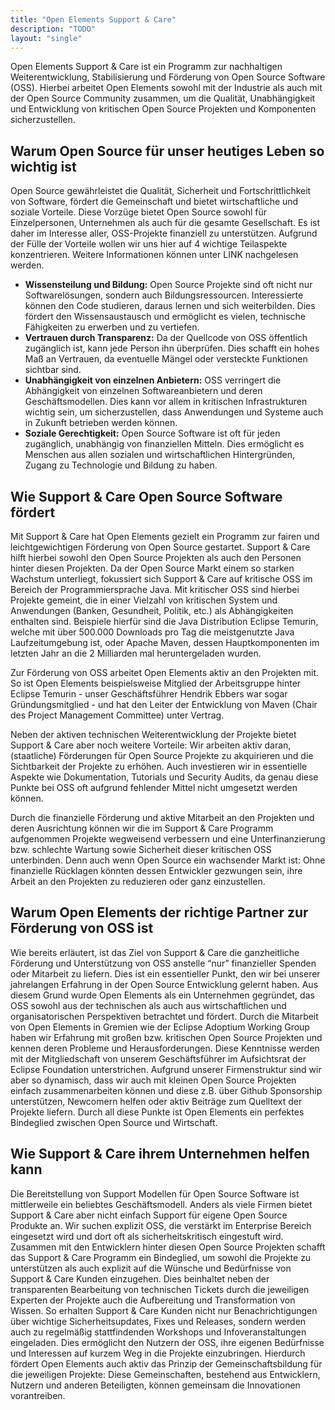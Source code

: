 ```yaml
---
title: "Open Elements Support & Care"
description: "TODO"
layout: "single"
---
```


Open Elements Support & Care ist ein Programm zur nachhaltigen Weiterentwicklung, Stabilisierung und Förderung von
Open Source Software (OSS). Hierbei arbeitet Open Elements sowohl mit der Industrie als auch mit der Open Source
Community zusammen, um die Qualität, Unabhängigkeit und Entwicklung von kritischen Open Source Projekten und Komponenten
sicherzustellen.

## Warum Open Source für unser heutiges Leben so wichtig ist

Open Source gewährleistet die Qualität, Sicherheit und Fortschrittlichkeit von Software, fördert die Gemeinschaft und
bietet wirtschaftliche und soziale Vorteile. Diese Vorzüge bietet Open Source sowohl für Einzelpersonen, Unternehmen als
auch für die gesamte Gesellschaft. Es ist daher im Interesse aller, OSS-Projekte finanziell zu unterstützen. Aufgrund
der Fülle der Vorteile wollen wir uns hier auf 4 wichtige Teilaspekte konzentrieren. Weitere Informationen können unter
LINK nachgelesen werden.

- **Wissensteilung und Bildung:** Open Source Projekte sind oft nicht nur Softwarelösungen, sondern auch
  Bildungsressourcen. Interessierte können den Code studieren, daraus lernen und sich weiterbilden. Dies fördert den
  Wissensaustausch und ermöglicht es vielen, technische Fähigkeiten zu erwerben und zu vertiefen.
- **Vertrauen durch Transparenz:** Da der Quellcode von OSS öffentlich zugänglich ist, kann jede Person ihn überprüfen.
  Dies schafft ein hohes Maß an Vertrauen, da eventuelle Mängel oder versteckte Funktionen sichtbar sind.
- **Unabhängigkeit von einzelnen Anbietern:** OSS verringert die Abhängigkeit von einzelnen Softwareanbietern und deren
  Geschäftsmodellen. Dies kann vor allem in kritischen Infrastrukturen wichtig sein, um sicherzustellen, dass
  Anwendungen und Systeme auch in Zukunft betrieben werden können.
- **Soziale Gerechtigkeit:** Open Source Software ist oft für jeden zugänglich, unabhängig von finanziellen Mitteln.
  Dies ermöglicht es Menschen aus allen sozialen und wirtschaftlichen Hintergründen, Zugang zu Technologie und Bildung
  zu haben.

## Wie Support & Care Open Source Software fördert

Mit Support & Care hat Open Elements gezielt ein Programm zur fairen und leichtgewichtigen Förderung von Open Source
gestartet. Support & Care hilft hierbei sowohl den Open Source Projekten als auch den Personen hinter diesen Projekten.
Da der Open Source Markt einem so starken Wachstum unterliegt, fokussiert sich Support & Care auf kritische OSS im
Bereich der Programmiersprache Java. Mit kritischer OSS sind hierbei Projekte gemeint, die in einer Vielzahl von
kritischen System und Anwendungen (Banken, Gesundheit, Politik, etc.) als Abhängigkeiten enthalten sind. Beispiele
hierfür sind die Java Distribution Eclipse Temurin, welche mit über 500.000 Downloads pro Tag die meistgenutzte Java
Laufzeitumgebung ist, oder Apache Maven, dessen Hauptkomponenten im letzten Jahr an die 2 Milliarden mal heruntergeladen
wurden.

Zur Förderung von OSS arbeitet Open Elements aktiv an den Projekten mit. So ist Open Elements beispielsweise Mitglied
der Arbeitsgruppe hinter Eclipse Temurin - unser Geschäftsführer Hendrik Ebbers war sogar Gründungsmitglied - und hat
den Leiter der Entwicklung von Maven (Chair des Project Management Committee) unter Vertrag.

Neben der aktiven technischen Weiterentwicklung der Projekte bietet Support & Care aber noch weitere Vorteile: Wir
arbeiten aktiv daran, (staatliche) Förderungen für Open Source Projekte zu akquirieren und die Sichtbarkeit der Projekte
zu erhöhen. Auch investieren wir in essentielle Aspekte wie Dokumentation, Tutorials und Security Audits, da genau diese
Punkte bei OSS oft aufgrund fehlender Mittel nicht umgesetzt werden können.

Durch die finanzielle Förderung und aktive Mitarbeit an den Projekten und deren Ausrichtung können wir die im Support &
Care Programm aufgenommen Projekte wegweisend verbessern und eine Unterfinanzierung bzw. schlechte Wartung sowie
Sicherheit dieser kritischen OSS unterbinden. Denn auch wenn Open Source ein wachsender Markt ist: Ohne finanzielle
Rücklagen könnten dessen Entwickler gezwungen sein, ihre Arbeit an den Projekten zu reduzieren oder ganz einzustellen.

## Warum Open Elements der richtige Partner zur Förderung von OSS ist

Wie bereits erläutert, ist das Ziel von Support & Care die ganzheitliche Förderung und Unterstützung von OSS anstelle
“nur” finanzieller Spenden oder Mitarbeit zu liefern. Dies ist ein essentieller Punkt, den wir bei unserer jahrelangen
Erfahrung in der Open Source Entwicklung gelernt haben. Aus diesem Grund wurde Open Elements als ein Unternehmen
gegründet, das OSS sowohl aus der technischen als auch aus wirtschaftlichen und organisatorischen Perspektiven
betrachtet und fördert. Durch die Mitarbeit von Open Elements in Gremien wie der Eclipse Adoptium Working Group haben
wir Erfahrung mit großen bzw. kritischen Open Source Projekten und kennen deren Probleme und Herausforderungen. Diese
Kenntnisse werden mit der Mitgliedschaft von unserem Geschäftsführer im Aufsichtsrat der Eclipse Foundation
unterstrichen. Aufgrund unserer Firmenstruktur sind wir aber so dynamisch, dass wir auch mit kleinen Open Source
Projekten einfach zusammenarbeiten können und diese z.B. über Github Sponsorship unterstützen, Newcomern helfen oder
aktiv Beiträge zum Quelltext der Projekte liefern. Durch all diese Punkte ist Open Elements ein perfektes Bindeglied
zwischen Open Source und Wirtschaft.

## Wie Support & Care ihrem Unternehmen helfen kann

Die Bereitstellung von Support Modellen für Open Source Software ist mittlerweile ein beliebtes Geschäftsmodell. Anders
als viele Firmen bietet Support & Care aber nicht einfach Support für eigene Open Source Produkte an. Wir suchen
explizit OSS, die verstärkt im Enterprise Bereich eingesetzt wird und dort oft als sicherheitskritisch eingestuft wird.
Zusammen mit den Entwicklern hinter diesen Open Source Projekten schafft das Support & Care Programm ein Bindeglied, um
sowohl die Projekte zu unterstützen als auch explizit auf die Wünsche und Bedürfnisse von Support & Care Kunden
einzugehen. Dies beinhaltet neben der transparenten Bearbeitung von technischen Tickets durch die jeweiligen Experten
der Projekte auch die Aufbereitung und Transformation von Wissen. So erhalten Support & Care Kunden nicht nur
Benachrichtigungen über wichtige Sicherheitsupdates, Fixes und Releases, sondern werden auch zu regelmäßig
stattfindenden Workshops und Infoveranstaltungen eingeladen. Dies ermöglicht den Nutzern der OSS, ihre eigenen
Bedürfnisse und Interessen auf kurzem Weg in die Projekte einzubringen. Hierdurch fördert Open Elements auch aktiv das
Prinzip der Gemeinschaftsbildung für die jeweiligen Projekte: Diese Gemeinschaften, bestehend aus Entwicklern, Nutzern
und anderen Beteiligten, können gemeinsam die Innovationen vorantreiben.

